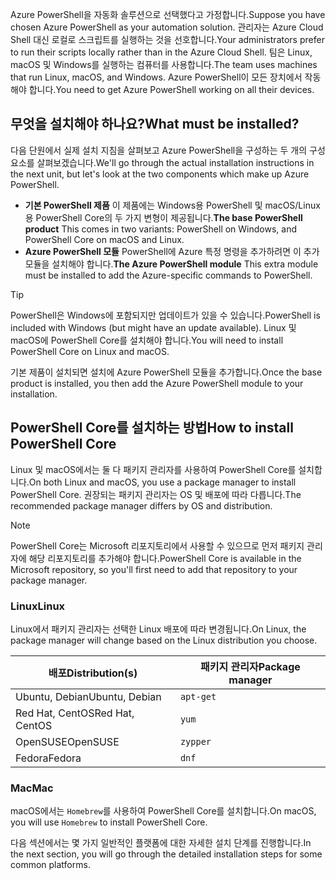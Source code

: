 <span data-ttu-id="77adc-101">Azure PowerShell을 자동화 솔루션으로 선택했다고 가정합니다.</span><span class="sxs-lookup"><span data-stu-id="77adc-101">Suppose you have chosen Azure PowerShell as your automation solution.</span></span> <span data-ttu-id="77adc-102">관리자는 Azure Cloud Shell 대신 로컬로 스크립트를 실행하는 것을 선호합니다.</span><span class="sxs-lookup"><span data-stu-id="77adc-102">Your administrators prefer to run their scripts locally rather than in the Azure Cloud Shell.</span></span> <span data-ttu-id="77adc-103">팀은 Linux, macOS 및 Windows를 실행하는 컴퓨터를 사용합니다.</span><span class="sxs-lookup"><span data-stu-id="77adc-103">The team uses machines that run Linux, macOS, and Windows.</span></span> <span data-ttu-id="77adc-104">Azure PowerShell이 모든 장치에서 작동해야 합니다.</span><span class="sxs-lookup"><span data-stu-id="77adc-104">You need to get Azure PowerShell working on all their devices.</span></span> 

## <a name="what-must-be-installed"></a><span data-ttu-id="77adc-105">무엇을 설치해야 하나요?</span><span class="sxs-lookup"><span data-stu-id="77adc-105">What must be installed?</span></span>
<span data-ttu-id="77adc-106">다음 단원에서 실제 설치 지침을 살펴보고 Azure PowerShell을 구성하는 두 개의 구성 요소를 살펴보겠습니다.</span><span class="sxs-lookup"><span data-stu-id="77adc-106">We'll go through the actual installation instructions in the next unit, but let's look at the two components which make up Azure PowerShell.</span></span>

- <span data-ttu-id="77adc-107">**기본 PowerShell 제품** 이 제품에는 Windows용 PowerShell 및 macOS/Linux용 PowerShell Core의 두 가지 변형이 제공됩니다.</span><span class="sxs-lookup"><span data-stu-id="77adc-107">**The base PowerShell product** This comes in two variants: PowerShell on Windows, and PowerShell Core on macOS and Linux.</span></span>
- <span data-ttu-id="77adc-108">**Azure PowerShell 모듈** PowerShell에 Azure 특정 명령을 추가하려면 이 추가 모듈을 설치해야 합니다.</span><span class="sxs-lookup"><span data-stu-id="77adc-108">**The Azure PowerShell module** This extra module must be installed to add the Azure-specific commands to PowerShell.</span></span>

> [!TIP]
> <span data-ttu-id="77adc-109">PowerShell은 Windows에 포함되지만 업데이트가 있을 수 있습니다.</span><span class="sxs-lookup"><span data-stu-id="77adc-109">PowerShell is included with Windows (but might have an update available).</span></span> <span data-ttu-id="77adc-110">Linux 및 macOS에 PowerShell Core를 설치해야 합니다.</span><span class="sxs-lookup"><span data-stu-id="77adc-110">You will need to install PowerShell Core on Linux and macOS.</span></span>

<span data-ttu-id="77adc-111">기본 제품이 설치되면 설치에 Azure PowerShell 모듈을 추가합니다.</span><span class="sxs-lookup"><span data-stu-id="77adc-111">Once the base product is installed, you then add the Azure PowerShell module to your installation.</span></span>

## <a name="how-to-install-powershell-core"></a><span data-ttu-id="77adc-112">PowerShell Core를 설치하는 방법</span><span class="sxs-lookup"><span data-stu-id="77adc-112">How to install PowerShell Core</span></span>
<span data-ttu-id="77adc-113">Linux 및 macOS에서는 둘 다 패키지 관리자를 사용하여 PowerShell Core를 설치합니다.</span><span class="sxs-lookup"><span data-stu-id="77adc-113">On both Linux and macOS, you use a package manager to install PowerShell Core.</span></span> <span data-ttu-id="77adc-114">권장되는 패키지 관리자는 OS 및 배포에 따라 다릅니다.</span><span class="sxs-lookup"><span data-stu-id="77adc-114">The recommended package manager differs by OS and distribution.</span></span>

> [!NOTE]
> <span data-ttu-id="77adc-115">PowerShell Core는 Microsoft 리포지토리에서 사용할 수 있으므로 먼저 패키지 관리자에 해당 리포지토리를 추가해야 합니다.</span><span class="sxs-lookup"><span data-stu-id="77adc-115">PowerShell Core is available in the Microsoft repository, so you'll first need to add that repository to your package manager.</span></span>

### <a name="linux"></a><span data-ttu-id="77adc-116">Linux</span><span class="sxs-lookup"><span data-stu-id="77adc-116">Linux</span></span>
<span data-ttu-id="77adc-117">Linux에서 패키지 관리자는 선택한 Linux 배포에 따라 변경됩니다.</span><span class="sxs-lookup"><span data-stu-id="77adc-117">On Linux, the package manager will change based on the Linux distribution you choose.</span></span>

| <span data-ttu-id="77adc-118">배포</span><span class="sxs-lookup"><span data-stu-id="77adc-118">Distribution(s)</span></span>  | <span data-ttu-id="77adc-119">패키지 관리자</span><span class="sxs-lookup"><span data-stu-id="77adc-119">Package manager</span></span> |
|------------------|-----------------|
| <span data-ttu-id="77adc-120">Ubuntu, Debian</span><span class="sxs-lookup"><span data-stu-id="77adc-120">Ubuntu, Debian</span></span>   | `apt-get`       |
| <span data-ttu-id="77adc-121">Red Hat, CentOS</span><span class="sxs-lookup"><span data-stu-id="77adc-121">Red Hat, CentOS</span></span>  | `yum`           |
| <span data-ttu-id="77adc-122">OpenSUSE</span><span class="sxs-lookup"><span data-stu-id="77adc-122">OpenSUSE</span></span>         | `zypper`        |
| <span data-ttu-id="77adc-123">Fedora</span><span class="sxs-lookup"><span data-stu-id="77adc-123">Fedora</span></span>           | `dnf`           |

### <a name="mac"></a><span data-ttu-id="77adc-124">Mac</span><span class="sxs-lookup"><span data-stu-id="77adc-124">Mac</span></span>
<span data-ttu-id="77adc-125">macOS에서는 `Homebrew`를 사용하여 PowerShell Core를 설치합니다.</span><span class="sxs-lookup"><span data-stu-id="77adc-125">On macOS, you will use `Homebrew` to install PowerShell Core.</span></span>

<span data-ttu-id="77adc-126">다음 섹션에서는 몇 가지 일반적인 플랫폼에 대한 자세한 설치 단계를 진행합니다.</span><span class="sxs-lookup"><span data-stu-id="77adc-126">In the next section, you will go through the detailed installation steps for some common platforms.</span></span>